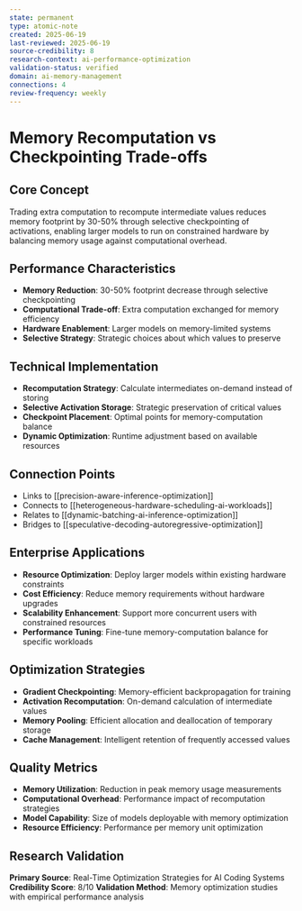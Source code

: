 ```yaml
---
state: permanent
type: atomic-note
created: 2025-06-19
last-reviewed: 2025-06-19
source-credibility: 8
research-context: ai-performance-optimization
validation-status: verified
domain: ai-memory-management
connections: 4
review-frequency: weekly
---
```


# Memory Recomputation vs Checkpointing Trade-offs

## Core Concept
Trading extra computation to recompute intermediate values reduces memory footprint by 30-50% through selective checkpointing of activations, enabling larger models to run on constrained hardware by balancing memory usage against computational overhead.

## Performance Characteristics
- **Memory Reduction**: 30-50% footprint decrease through selective checkpointing
- **Computational Trade-off**: Extra computation exchanged for memory efficiency
- **Hardware Enablement**: Larger models on memory-limited systems
- **Selective Strategy**: Strategic choices about which values to preserve

## Technical Implementation
- **Recomputation Strategy**: Calculate intermediates on-demand instead of storing
- **Selective Activation Storage**: Strategic preservation of critical values
- **Checkpoint Placement**: Optimal points for memory-computation balance
- **Dynamic Optimization**: Runtime adjustment based on available resources

## Connection Points
- Links to [[precision-aware-inference-optimization]]
- Connects to [[heterogeneous-hardware-scheduling-ai-workloads]]
- Relates to [[dynamic-batching-ai-inference-optimization]]
- Bridges to [[speculative-decoding-autoregressive-optimization]]

## Enterprise Applications
- **Resource Optimization**: Deploy larger models within existing hardware constraints
- **Cost Efficiency**: Reduce memory requirements without hardware upgrades
- **Scalability Enhancement**: Support more concurrent users with constrained resources
- **Performance Tuning**: Fine-tune memory-computation balance for specific workloads

## Optimization Strategies
- **Gradient Checkpointing**: Memory-efficient backpropagation for training
- **Activation Recomputation**: On-demand calculation of intermediate values
- **Memory Pooling**: Efficient allocation and deallocation of temporary storage
- **Cache Management**: Intelligent retention of frequently accessed values

## Quality Metrics
- **Memory Utilization**: Reduction in peak memory usage measurements
- **Computational Overhead**: Performance impact of recomputation strategies
- **Model Capability**: Size of models deployable with memory optimization
- **Resource Efficiency**: Performance per memory unit optimization

## Research Validation
**Primary Source**: Real-Time Optimization Strategies for AI Coding Systems
**Credibility Score**: 8/10
**Validation Method**: Memory optimization studies with empirical performance analysis